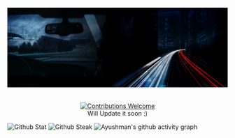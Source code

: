 ![](Banner.gif)

<p align ="center">
  <br/><a href="#contributing"><img alt="Contributions Welcome" src="https://img.shields.io/badge/contributions-welcome-brightgreen?style=for-the-badge&labelColor=black&logo=github"></a>
  <br>
  Will Update it soon  :)
  </p>


![Github Stat](https://github-readme-stats.vercel.app/api?username=ayushmankumar7&show_icons=true)
![Github Steak](https://github-readme-streak-stats.herokuapp.com/?user=ayushmankumar7)
![Ayushman's github activity graph](https://activity-graph.herokuapp.com/graph?username=ayushmankumar7&bg_color=0d0c0d&color=e137d6&line=5daddf&point=99eb1e&area=true&hide_border=true)
<!--
**ayushmankumar7/ayushmankumar7** is a ✨ _special_ ✨ repository because its `README.md` (this file) appears on your GitHub profile.

Here are some ideas to get you started:

- 🔭 I’m currently working on ...
- 🌱 I’m currently learning ...
- 👯 I’m looking to collaborate on ...
- 🤔 I’m looking for help with ...
- 💬 Ask me about ...
- 📫 How to reach me: ...
- 😄 Pronouns: ...
- ⚡ Fun fact: ...
-->
